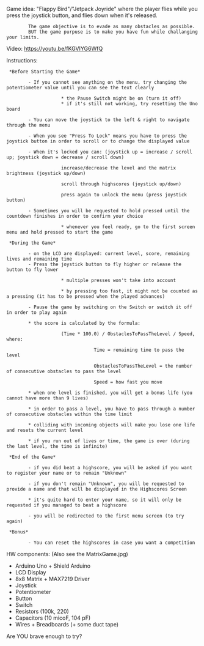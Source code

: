 Game idea: 
            "Flappy Bird"/"Jetpack Joyride" where the player flies while you press the joystick button, and flies down when it's released.
            
            The game objective is to evade as many obstacles as possible.
            BUT the game purpuse is to make you have fun while challanging your limits.

Video: https://youtu.be/fKGVIYG6WfQ

Instructions: 

     *Before Starting the Game*
     
            - If you cannot see anything on the menu, try changing the potentiometer value until you can see the text clearly
            
                        * the Pause Switch might be on (turn it off)
                        * if it's still not working, try resetting the Uno board
                        
            - You can move the joystick to the left & right to navigate through the menu
            
            - When you see "Press To Lock" means you have to press the joystick button in order to scroll or to change the displayed value
            
            - When it's locked you can: (joystick up = increase / scroll up; joystick down = decrease / scroll down)
            
                        increase/decrease the level and the matrix brightness (joystick up/down)
                        
                        scroll through highscores (joystick up/down)
                        
                        press again to unlock the menu (press joystick button)
                        
            - Sometimes you will be requested to hold pressed until the countdown finishes in order to confirm your choice
            
                        * whenever you feel ready, go to the first screen menu and hold pressed to start the game
                        
     *During the Game*
     
            - on the LCD are displayed: current level, score, remaining lives and remaining time
            - Press the joystick button to fly higher or release the button to fly lower
            
                        * multiple presses won't take into account
                        
                        * by pressing too fast, it might not be counted as a pressing (it has to be pressed when the played advances)
                        
            - Pause the game by switching on the Switch or switch it off in order to play again
            
            * the score is calculated by the formula:
            
                        (Time * 100.0) / ObstaclesToPassTheLevel / Speed, where:
                        
                                    Time = remaining time to pass the level
                                    
                                    ObstaclesToPassTheLevel = the number of consecutive obstacles to pass the level
                                    
                                    Speed = how fast you move 
                                    
            * when one level is finished, you will get a bonus life (you cannot have more than 9 lives)
            
            * in order to pass a level, you have to pass through a number of consecutive obstacles within the time limit
            
            * colliding with incoming objects will make you lose one life and resets the current level
            
            * if you run out of lives or time, the game is over (during the last level, the time is infinite)
                        
     *End of the Game*
       
            - if you did beat a highscore, you will be asked if you want to register your name or to remain "Unknown"
            
            - if you don't remain "Unknown", you will be requested to provide a name and that will be displayed in the Highscores Screen
            
            * it's quite hard to enter your name, so it will only be requested if you managed to beat a highscore
            
            - you will be redirected to the first menu screen (to try again)
            
     *Bonus*
            
            - You can reset the highscores in case you want a competition
            
HW components: (Also see the MatrixGame.jpg)

  - Arduino Uno + Shield Arduino
  - LCD Display
  - 8x8 Matrix + MAX7219 Driver
  - Joystick
  - Potentiometer
  - Button
  - Switch
  - Resistors (100k, 220)
  - Capacitors (10 micoF, 104 pF)
  - Wires + Breadboards (+ some duct tape)
  
  
  
  Are YOU brave enough to try?
